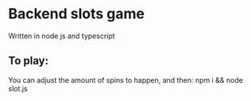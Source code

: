 # Backend slots game
Written in node js and typescript

## To play:
You can adjust the amount of spins to happen, and then:
npm i && node slot.js
